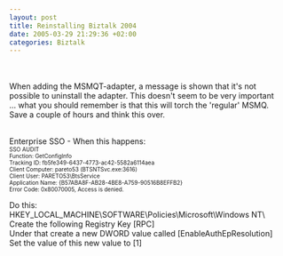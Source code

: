 ```yaml
---
layout: post
title: Reinstalling Biztalk 2004
date: 2005-03-29 21:29:36 +02:00
categories: Biztalk
---
```

<P dir=ltr style="MARGIN-RIGHT: 0px"><post><BR><note_to_self><BR>When adding the MSMQT-adapter, a message is shown that it's not possible to uninstall the adapter. This doesn't seem to be very important ... what you should remember is that this will torch the 'regular' MSMQ. Save a couple of hours and think this over.<BR></note_to_self></P>
<P dir=ltr style="MARGIN-RIGHT: 0px"><note_to_self><BR>Enterprise SSO - When this happens:<BR><FONT size=1>SSO AUDIT<BR>Function: GetConfigInfo<BR>Tracking ID: fb5fe349-6437-4773-ac42-5582a6114aea<BR>Client Computer: pareto53 (BTSNTSvc.exe:3616)<BR>Client User: PARETO53\BtsService<BR>Application Name: {B57ABA8F-AB28-4BE8-A759-90516B8EFFB2}<BR>Error Code: 0x80070005, Access is denied.</P>
<P dir=ltr style="MARGIN-RIGHT: 0px"></FONT>Do this:<BR>HKEY_LOCAL_MACHINE\SOFTWARE\Policies\Microsoft\Windows NT\<BR>Create the following Registry Key [RPC]<BR>Under that create a new DWORD value called [EnableAuthEpResolution]<BR>Set the value of this new value to [1]<BR><BR></note_to_self><BR></post></P>
